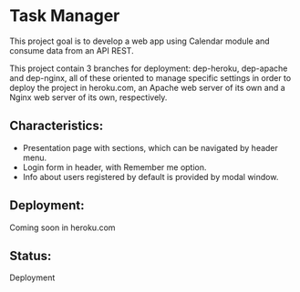 # Task Manager
This project goal is to develop a web app using Calendar module and consume data 
from an API REST.

This project contain 3 branches for deployment: dep-heroku, dep-apache and dep-nginx, 
all of these oriented to manage specific settings in order to deploy the project in 
heroku.com, an Apache web server of its own and a Nginx web server of its own, respectively.


Characteristics:
----------------
- Presentation page with sections, which can be navigated by header menu.
- Login form in header, with Remember me option.
- Info about users registered by default is provided by modal window.


Deployment:
-----------
Coming soon in heroku.com


Status:
-------
Deployment
